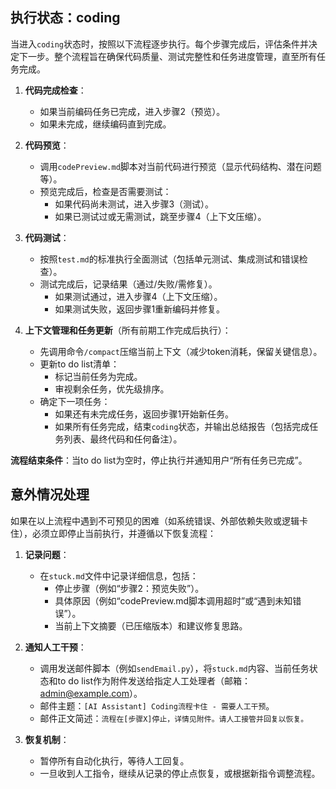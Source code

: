 ## 执行状态：coding
当进入`coding`状态时，按照以下流程逐步执行。每个步骤完成后，评估条件并决定下一步。整个流程旨在确保代码质量、测试完整性和任务进度管理，直至所有任务完成。

1. **代码完成检查**：
   - 如果当前编码任务已完成，进入步骤2（预览）。
   - 如果未完成，继续编码直到完成。

2. **代码预览**：
   - 调用`codePreview.md`脚本对当前代码进行预览（显示代码结构、潜在问题等）。
   - 预览完成后，检查是否需要测试：
     - 如果代码尚未测试，进入步骤3（测试）。
     - 如果已测试过或无需测试，跳至步骤4（上下文压缩）。

3. **代码测试**：
   - 按照`test.md`的标准执行全面测试（包括单元测试、集成测试和错误检查）。
   - 测试完成后，记录结果（通过/失败/需修复）。
     - 如果测试通过，进入步骤4（上下文压缩）。
     - 如果测试失败，返回步骤1重新编码并修复。

4. **上下文管理和任务更新**（所有前期工作完成后执行）：
   - 先调用命令`/compact`压缩当前上下文（减少token消耗，保留关键信息）。
   - 更新to do list清单：
     - 标记当前任务为完成。
     - 审视剩余任务，优先级排序。
   - 确定下一项任务：
     - 如果还有未完成任务，返回步骤1开始新任务。
     - 如果所有任务完成，结束`coding`状态，并输出总结报告（包括完成任务列表、最终代码和任何备注）。

**流程结束条件**：当to do list为空时，停止执行并通知用户“所有任务已完成”。

## 意外情况处理
如果在以上流程中遇到不可预见的困难（如系统错误、外部依赖失败或逻辑卡住），必须立即停止当前执行，并遵循以下恢复流程：

1. **记录问题**：
   - 在`stuck.md`文件中记录详细信息，包括：
     - 停止步骤（例如“步骤2：预览失败”）。
     - 具体原因（例如“codePreview.md脚本调用超时”或“遇到未知错误”）。
     - 当前上下文摘要（已压缩版本）和建议修复思路。

2. **通知人工干预**：
   - 调用发送邮件脚本（例如`sendEmail.py`），将`stuck.md`内容、当前任务状态和to do list作为附件发送给指定人工处理者（邮箱：admin@example.com）。
   - 邮件主题：`[AI Assistant] Coding流程卡住 - 需要人工干预`。
   - 邮件正文简述：`流程在[步骤X]停止，详情见附件。请人工接管并回复以恢复。`

3. **恢复机制**：
   - 暂停所有自动化执行，等待人工回复。
   - 一旦收到人工指令，继续从记录的停止点恢复，或根据新指令调整流程。
